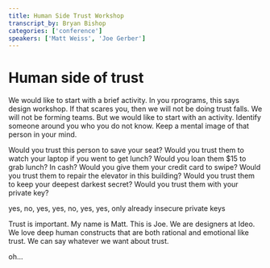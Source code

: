 ```yaml
---
title: Human Side Trust Workshop
transcript_by: Bryan Bishop
categories: ['conference']
speakers: ['Matt Weiss', 'Joe Gerber']
---
```


# Human side of trust

We would like to start with a brief activity. In you rprograms, this says design workshop. If that scares you, then we will not be doing trust falls. We will not be forming teams. But we would like to start with an activity. Identify someone around you who you do not know. Keep a mental image of that person in your mind.

Would you trust this person to save your seat? Would you trust them to watch your laptop if you went to get lunch? Would you loan them $15 to grab lunch? In cash? Would you give them your credit card to swipe? Would you trust them to repair the elevator in this building? Would you trust them to keep your deepest darkest secret? Would you trust them with your private key?

yes, no, yes, yes, no, yes, yes, only already insecure private keys

Trust is important. My name is Matt. This is Joe. We are designers at Ideo. We love deep human constructs that are both rational and emotional like trust. We can say whatever we want about trust.

oh...
